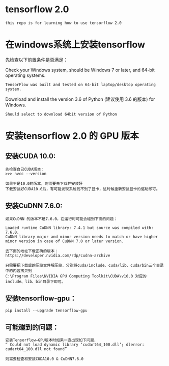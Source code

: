 # tensorflow 2.0
    this repo is for learning how to use tensorflow 2.0 

# 在windows系统上安装tensorflow 

先检查以下前置条件是否满足：

Check your Windows system, should be Windows 7 or later, and 64-bit operating systems.

    TensorFlow was built and tested on 64-bit laptop/desktop operating system.

Download and install the version 3.6 of Python (建议使用 3.6 的版本) for Windows.

    Should select to download 64bit version of Python

# 安装tensorflow 2.0 的 GPU 版本

## 安装CUDA 10.0:

	先检查自己CUDA版本：
	>>> nvcc --version
	
    如果不是10.0的版本，则需要先下载并安装好
	下载安装好CUDA10.0后，有可能发现系统找不到了显卡，这时候重新安装显卡的驱动即可。

## 安装CuDNN 7.6.0:

	如果CuDNN 的版本不是7.6.0，在运行时可能会碰到下面的问题：

    Loaded runtime CuDNN library: 7.4.1 but source was compiled with: 7.6.0.  
    CuDNN library major and minor version needs to match or have higher minor version in case of CuDNN 7.0 or later version. 
	
    去下面的地址下载正确的版本：
	https://developer.nvidia.com/rdp/cudnn-archive
	
	只需要把下载后的压缩文件解压缩，分别将cuda/include、cuda/lib、cuda/bin三个目录中的内容拷贝到
    C:\Program Files\NVIDIA GPU Computing Toolkit\CUDA\v10.0 对应的include、lib、bin目录下即可。


## 安装tensorflow-gpu：

	pip install --upgrade tensorflow-gpu

## 可能碰到的问题：

	安装Tensorflow–GPU版本时如果一直出现如下问题，
	“ Could not load dynamic library ‘cudart64_100.dll’; dlerror: cudart64_100.dll not found”
	
	则需要检查和安装CUDA10.0 & CuDNN7.6.0
